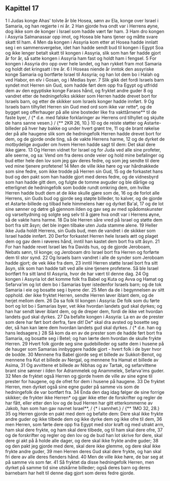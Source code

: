 ## Kapittel 17

1 I Judas konge Ahas' tolvte år ble Hosea, sønn av Ela, konge over Israel i Samaria, og han regjerte i ni år.
2 Han gjorde hva ondt var i Herrens øyne, dog ikke som de konger i Israel som hadde vært før ham.
3 Ham dro kongen i Assyria Salmanassar opp imot, og Hosea ble hans tjener og måtte svare skatt til ham.
4 Men da kongen i Assyria kom etter at Hosea hadde innlatt seg i en sammensvergelse, idet han hadde sendt bud til kongen i Egypt Soa og ikke lenger betalt skatt til kongen i Assyria, slik som han før hadde gjort år for år, så satte kongen i Assyria ham fast og holdt ham i fengsel.
5 For kongen i Assyria dro opp over hele landet, og han rykket fram mot Samaria og holdt det kringsatt i tre år.
6 I Hoseas niende år inntok den assyriske konge Samaria og bortførte Israel til Assyria; og han lot dem bo i Halah og ved Habor, en elv i Gosan, og i Medias byer.
7 Slik gikk det fordi Israels barn syndet mot Herren sin Gud, som hadde ført dem opp fra Egypt og utfridd dem av den egyptiske konge Faraos hånd, og fryktet andre guder
8 og vandret etter de hedningefolks skikker som Herren hadde drevet bort for Israels barn, og etter de skikker som Israels konger hadde innført.
9 Og Israels barn tilhyllet Herren sin Gud med ord som ikke var rette*, og de bygget seg offerhauger på alle sine bosteder like fra vakttårnene** til de faste byer, / {* d.e. med falske forklaringer av Herrens ord tilhyllet og skjulte de hans sanne vesen.} / {** 2KR 26, 10.}
10 og de reiste støtter og Astarte-billeder på hver høy bakke og under hvert grønt tre,
11 og de brant røkelse der på alle haugene slik som de hedningefolk Herren hadde drevet bort for dem, og de gjorde onde ting, så de vakte Herrens harme,
12 og de dyrket de motbydelige avguder om hvem Herren hadde sagt til dem: Det skal dere ikke gjøre.
13 Og Herren vidnet for Israel og for Juda ved alle sine profeter, alle seerne, og sa: Vend om fra deres onde veier og hold mine befalinger og bud etter hele den lov som jeg gav deres fedre, og som jeg sendte til dere ved mine tjenere profetene!
14 Men de ville ikke høre og var hårdnakkede som sine fedre, som ikke trodde på Herren sin Gud,
15 og de forkastet hans bud og den pakt som han hadde gjort med deres fedre, og de vidnesbyrd som han hadde gitt dem, og fulgte de tomme avguder og ble dårlige og etterlignet de hedningefolk som bodde rundt omkring dem, om hvilke Herren hadde budt dem at de ikke skulle gjøre som de,
16 og de forlot alle Herrens, sin Guds bud og gjorde seg støpte billeder, to kalver, og de gjorde et Astarte-billede og tilbad hele himmelens hær og dyrket Ba'al,
17 og de lot sine sønner og døtre gå gjennom ilden og gav seg av med spådomskunster og varseltydning og solgte seg selv til å gjøre hva ondt var i Herrens øyne, så de vakte hans harme.
18 Da ble Herren såre vred på Israel og støtte dem bort fra sitt åsyn; det ble ingen tilbake uten Juda stamme alene.
19 Heller ikke Juda holdt Herrens, sin Guds bud, men de vandret i de skikker som Israel hadde innført.
20 Derfor forkastet Herren hele Israels ætt og plaget dem og gav dem i røveres hånd, inntil han kastet dem bort fra sitt åsyn.
21 For han hadde revet Israel løs fra Davids hus, og de gjorde Jeroboam, Nebats sønn, til konge; og Jeroboam dro Israel bort fra Herren og forførte dem til stor synd.
22 Og Israels barn vandret i alle de synder som Jeroboam hadde gjort; de vek ikke fra dem,
23 inntil Herren støtte Israel bort fra sitt åsyn, slik som han hadde talt ved alle sine tjenere profetene. Så ble Israel bortført fra sitt land til Assyria, hvor de har vært til denne dag.
24 Og kongen i Assyria lot det komme folk fra Babel og Kuta og Avva og Hamat og Sefarva'im og lot dem bo i Samarias byer istedenfor Israels barn; og de tok Samaria i eie og bosatte seg i byene der.
25 Men da de i begynnelsen av sitt opphold. der ikke fryktet Herren, sendte Herren løver iblant dem, og de herjet mellom dem.
26 Da sa folk til kongen i Assyria: De folk som du førte bort og lot bo i Samarias byer, vet ikke hvordan landets gud skal dyrkes; og han har sendt løver iblant dem, og de dreper dem, fordi de ikke vet hvordan landets gud skal dyrkes.
27 Da befalte kongen i Assyria: La en av de prester som dere har ført bort derfra, fare dit! De* skal dra avsted og bosette seg der, så han kan lære dem hvordan landets gud skal dyrkes. / {* d.e. han og hans ledsagere.}
28 Så kom da en av de prester som de hadde ført bort fra Samaria, og bosatte seg i Betel; og han lærte dem hvordan de skulle frykte Herren.
29 Hvert folk gjorde seg sine gudebilleder og satte dem i husene på de hauger som Samarias innbyggere hadde gjort - hvert folk i de byer hvor de bodde.
30 Mennene fra Babel gjorde seg et billede av Sukkot-Benot, og mennene fra Kut et billede av Nergal, og mennene fra Hamat et billede av Asima,
31 Og avvittene et billede av Nibhas og av Tartak, og sefarvittene brant sine sønner i ilden for Adrammelek og Anammelek, Sefarva'ims guder.
32 Men de fryktet også Herren og gjorde hvem de ville av sine egne til prester for haugene, og de ofret for dem i husene på haugene.
33 De fryktet Herren, men dyrket også sine egne guder på samme vis som de hedningefolk de var bortført fra.
34 Enda den dag idag følger de sine forrige skikker; de frykter ikke Herren* og gjør ikke etter de forskrifter og regler de har fått, eller etter den lov og de bud Herren har gitt etterkommerne av Jakob, han som han gav navnet Israel**, / {* i sannhet.} / {** 1MO 32, 28.}
35 og Herren gjorde en pakt med dem og befalte dem: Dere skal ikke frykte andre guder og ikke tilbede dem og ikke dyrke dem og ikke ofre til dem,
36 men Herren, som førte dere opp fra Egypt med stor kraft og med utrakt arm, ham skal dere frykte, og ham skal dere tilbede, og til ham skal dere ofre,
37 og de forskrifter og regler og den lov og de bud han lot skrive for dere, skal dere gi akt på å holde alle dager, og dere skal ikke frykte andre guder;
38 og den pakt jeg gjorde med dere, skal dere ikke glemme, og dere skal ikke frykte andre guder,
39 men Herren deres Gud skal dere frykte, og han skal fri dere av alle deres fienders hånd.
40 Men de ville ikke høre, de bar seg at på samme vis som før.
41 Så fryktet da disse hedningefolk Herren, men dyrket på samme tid sine utskårne billeder; også deres barn og deres barnebarn har helt til denne dag gjort som deres fedre gjorde.
